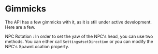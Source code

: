 # Gimmicks

The API has a few gimmicks with it, as it is still under active development. Here are a few.

NPC Rotation
: In order to set the yaw of the NPC's head, you can use two methods. You can either call `Settings#setDirection` or 
you can modify the NPC's SpawnLocation property.